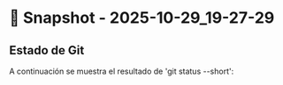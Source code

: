 # 📸 Snapshot - 2025-10-29_19-27-29

## Estado de Git
A continuación se muestra el resultado de 'git status --short':


